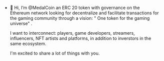 - 👋 Hi, I’m @MedalCoin an ERC 20 token with governance on the Ethereum network looking for decentralize and facilitate transactions for the gaming community through a vision: " One token for the gaming universe" .

  I want to interconnect: players, game developers, streamers, influencers, NFT artists and platforms, in addition to inverstors in the same ecosystem.

  I'm excited to share a lot of things with you.
